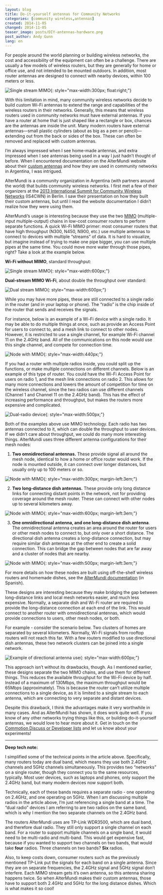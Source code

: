 ```yaml
---
layout: blog
title: Do-it-yourself antennas for Community Networks
categories: [community wireless,antennas]
created: 2014-11-05
changed: 2014-11-05
teaser_image: posts/DIY-antennas-hardware.png
post_author: Andy Gunn
lang: en
---
```


For people around the world planning or building wireless networks, the cost and accessibility of the equipment can often be a challenge. There are usually a few models of wireless routers, but they are generally for home or office use, and not intended to be mounted outdoors. In addition, most router antennas are designed to connect with nearby devices, within 100 meters or less.
<!--more-->

![Single stream MIMO](/files/posts/DIY-antennas-hardware.png){: style="max-width:300px; float:right;"}

With this limitation in mind, many community wireless networks decide to build custom Wi-Fi  antennas to extend the range and capabilities of the wireless routers in their networks. Generally, this means that wireless routers used in community networks must have external antennas. If you have a router at home that is just shaped like a rectangle or box, chances are the antennas are inside the unit. Many modern routers have external antennas—small plastic cylinders (about as big as a pen or pencil)—extending out from the back or sides of the box. These can often be removed and replaced with custom antennas.

I’m always impressed when I see home-made antennas, and extra impressed when I see antennas being used in a way I just hadn’t thought of before. When I encountered documentation on the AlterMundi website about their [custom antennas](http://docs.altermundi.net/RedesMiniMaxi/MontajeDeUnNodo) and how they are used in community networks in Argentina, I was intrigued.

AlterMundi is a community organization in Argentina (with partners around the world) that builds community wireless networks. I first met a few of their organizers at the [2013 International Summit for Community Wireless Networks](http://2013.wirelesssummit.org/) (IS4CWN) in Berlin. I saw their presentation on how they built their custom antennas, but until I read the website documentation I didn’t realize how they were using them.

AlterMundi’s usage is interesting because they use the two [MIMO](https://en.wikipedia.org/wiki/MIMO) (multiple-input multiple-output) chains in low-cost consumer routers to perform separate functions. A quick Wi-Fi MIMO primer: most consumer routers that have high throughput (N300, N450, N900, etc.) use multiple antennas to connect to devices with multiple “streams” of data. It is hard to visualize, but imagine instead of trying to make one pipe bigger, you can use multiple pipes at the same time. You could move more water through those pipes, right? Take a look at the example below.

**Wi-Fi without MIMO**, standard throughput:

![Single stream MIMO](/files/posts/DIY-antennas-MIMO-single-stream.png){: style="max-width:600px;"}

**Dual-stream MIMO Wi-Fi**, about double the throughput over standard:

![Dual stream MIMO](/files/posts/DIY-antennas-MIMO-dual-stream.png){: style="max-width:600px;"}

While you may have more pipes, these are still connected to a single radio in the router (and in your laptop or phone). The “radio” is the chip inside of the router that sends and receives the signals.

For instance, below is an example of a Wi-Fi device with a single radio. It may be able to do multiple things at once, such as provide an Access Point for users to connect to, and a mesh link to connect to other nodes. However, it is restricted to use a single channel, for example Wi-Fi channel 11 on the 2.4GHz band. All of the communications on this node would use this single channel, and compete for connection time.

![Node with MIMO](/files/posts/DIY-antennas-single-radio-MIMO.png){: style="max-width:440px;"}

If you had a router with multiple radios inside, you could split up the functions, or make multiple connections on different channels. Below is an example of this type of router. You could have the Wi-Fi Access Point for users on radio 1, and the mesh link connections on radio 2. This allows for many more connections and lowers the amount of competition for time on the wireless channel, since the two radios can use different channels (Channel 1 and Channel 11 on the 2.4GHz band). This has the effect of increasing performance and throughput, but makes the routers more expensive and complicated.

![Dual-radio device](/files/posts/DIY-antennas-dual-radio-MIMO.png){: style="max-width:500px;"}

Both of the examples above use MIMO technology. Each radio has two antennas connected to it, which can double the throughput to user devices. If we didn’t care about throughput, we could do many more interesting things. AlterMundi uses three different antenna configurations for their mesh nodes:

1. **Two omnidirectional antennas.** These provide signal all around the mesh node, identical to how a home or office router would work. If the node is mounted outside, it can connect over longer distances, but usually only up to 100 meters or so.

![Node with MIMO](/files/posts/DIY-antennas-node-with-MIMO.png){: style="max-width:300px; margin-left:3em;"}

2. **Two long-distance dish antennas.** These provide only long distance links for connecting distant points in the network, not for providing coverage around the mesh router. These can connect with other nodes up to several kilometers away.

![Node with MIMO](/files/posts/DIY-antennas-node-dual-directional.png){: style="max-width:600px; margin-left:3em;"}

3. **One omnidirectional antenna, and one long-distance dish antenna**. The omnidirectional antenna creates an area around the router for users or other mesh nodes to connect to, but only over a short distance. The directional dish antenna creates a long-distance connection, but may require similar dish antennas at the other end to create a solid connection. This can bridge the gap between nodes that are far away and a cluster of nodes that are nearby.

![Node with MIMO](/files/posts/DIY-antennas-node-omni-and-directional.png){: style="max-width:500px; margin-left:3em;"}

For more details on how these nodes are built using off-the-shelf wireless routers and homemade dishes, see the [AlterMundi documentation](http://docs.altermundi.net/RedesMiniMaxi/MontajeDeUnNodo) (in Spanish).

These designs are interesting because they make bridging the gap between long-distance links and local mesh networks easier, and much less expensive. Normally, a separate dish and Wi-Fi router are required to provide the long-distance connection at each end of the link. This would connect to another router with omnidirectional antennas, which would provide connections to users, other mesh nodes, or both.

For example - consider the scenario below. Two clusters of homes are separated by several kilometers. Normally, Wi-Fi signals from rooftop routers will not reach this far. With a few routers modified to use directional dish antennas, these two network clusters can be joined into a single network.

![Example of directional antenna use](/files/posts/DIY-antennas-directional-use.png){: style="max-width:600px;"}

This approach isn’t without its drawbacks, though. As I mentioned earlier, these designs separate the two MIMO chains, and use them for different things. This reduces the available throughput for the Wi-Fi device by half. Instead of a maximum of 130Mbps, the maximum throughput would be 65Mbps (approximately). This is because the router can’t utilize multiple connections to a single device, as it is limited to a single stream to each antenna, which are connecting to very separate and distant devices.

Despite this drawback, I think the advantages make it very worthwhile in many cases. And as AlterMundi has shown, it does work quite well. If you know of any other networks trying things like this, or building do-it-yourself antennas, we would love to hear more about it. Get in touch on the [Commotion Discuss or Developer lists](https://commotionwireless.net/docs/get-involved/) and let us know about your experiments!

---

**Deep tech note:**

I simplified some of the technical points in the article above. Specifically, many routers today are dual band, which means they use both 2.4GHz channels and 5GHz channels simultaneously. This provides two “networks” on a single router, though they connect you to the same resources, typically. Most user devices, such as laptops and phones, only support the 2.4GHz band, but many modern devices now support both.

Technically, each of these bands requires a separate radio - one operating on 2.4GHz, and one operating on 5GHz. When I am discussing multiple radios in the article above, I’m just referencing a single band at a time. The “dual radio” devices I am referring to are two radios on the same band, which is why I mention the two separate channels on the 2.4GHz band.

The routers AlterMundi uses are TP-Link WDR3500, which are dual band, and therefore dual radio. They still only support a single channel on each band. For a router to support multiple channels on a single band, it would need to be multi-radio and multi-band. This would get expensive fast, because if you wanted to support two channels on two bands, that would take **four** radios. Three channels on two bands? **Six** radios.

Also, to keep costs down, consumer routers such as the previously mentioned TP-Link put the signals for each band on a single antenna. Since they are on separate frequencies, the 2.4GHz signal and 5GHz signal don’t interfere. Each MIMO stream gets it’s own antenna, so this antenna sharing happens twice. So when AlterMundi makes their custom antennas, those have to support both 2.4GHz and 5GHz for the long distance dishes. Which is what makes it so cool!

